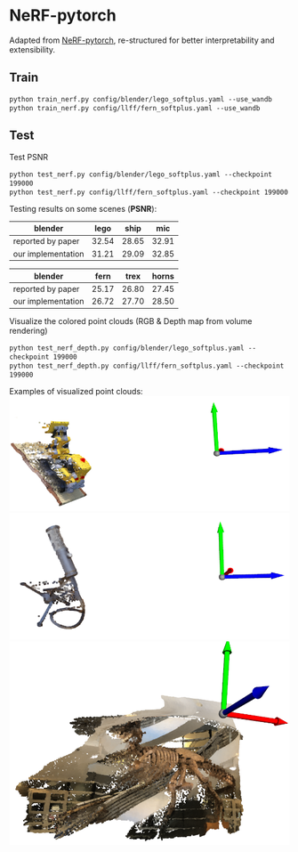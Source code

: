 # NeRF-pytorch

Adapted from [NeRF-pytorch](https://github.com/yenchenlin/nerf-pytorch), re-structured for better interpretability and extensibility.


## Train

```shell script
python train_nerf.py config/blender/lego_softplus.yaml --use_wandb
python train_nerf.py config/llff/fern_softplus.yaml --use_wandb
```

## Test

Test PSNR

```shell script
python test_nerf.py config/blender/lego_softplus.yaml --checkpoint 199000
python test_nerf.py config/llff/fern_softplus.yaml --checkpoint 199000
```

Testing results on some scenes (**PSNR**):

| blender            | lego | ship | mic   |
|--------------------| --- | --- |-------|
| reported by paper  |32.54|28.65| 32.91 |
| our implementation |31.21|29.09| 32.85 |


| blender            | fern | trex | horns |
|--------------------| --- | --- |-------|
| reported by paper  |25.17|26.80| 27.45 |
| our implementation |26.72|27.70| 28.50 |

Visualize the colored point clouds (RGB & Depth map from volume rendering)

```shell script
python test_nerf_depth.py config/blender/lego_softplus.yaml --checkpoint 199000
python test_nerf_depth.py config/llff/fern_softplus.yaml --checkpoint 199000
```

Examples of visualized point clouds:
<img src="figures/lego.png" alt="drawing" width=800/>
<img src="figures/mic.png" alt="drawing" width=800/>
<img src="figures/trex.png" alt="drawing" width=800/>